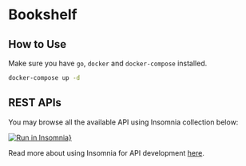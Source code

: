 # Bookshelf

## How to Use

Make sure you have `go`, `docker` and `docker-compose` installed.

```sh
docker-compose up -d
```

## REST APIs

You may browse all the available API using Insomnia collection below:

[![Run in Insomnia}](https://insomnia.rest/images/run.svg)](https://insomnia.rest/run/?label=bookshelf&uri=https%3A%2F%2Fgist.githubusercontent.com%2Fngshiheng%2Fb17556f95eb7a1667fb4c0aab51d4adb%2Fraw%2Fd16b02a054b0e1b593e0c216a822e473b194295f%2Fbookshelf.json)

Read more about using Insomnia for API development [here](https://medium.com/swlh/fast-track-your-api-development-with-insomnia-rest-client-d02521c31b9d).
